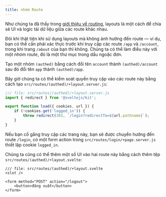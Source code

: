 ```yaml
---
title: nhóm Route
---
```


Như chúng ta đã thấy trong [giới thiệu về routing](/tutorial/layouts), layouts là một cách để chia sẻ UI và logic tải dữ liệu giữa các route khác nhau.

Đôi khi thật tiện khi sử dụng layouts mà không ảnh hưởng đến route — ví dụ, bạn có thể cần phải xác thực trước khi truy cập các route `/app` và `/account`, trong khi trang `/about` của bạn thì không. Chúng ta có thể làm điều này với một _nhóm route_, đó là một thư mục trong dấu ngoặc đơn.

Tạo một nhóm `(authed)` bằng cách đổi tên `account` thành `(authed)/account` sau đó đổi tên `app` thành `(authed)/app`.

Bây giờ chúng ta có thể kiểm soát quyền truy cập vào các route này bằng cách tạo `src/routes/(authed)/+layout.server.js`:

```js
/// file: src/routes/(authed)/+layout.server.js
import { redirect } from '@sveltejs/kit';

export function load({ cookies, url }) {
	if (!cookies.get('logged_in')) {
		throw redirect(303, `/login?redirectTo=${url.pathname}`);
	}
}
```

Nếu bạn cố gắng truy cập các trang này, bạn sẽ được chuyển hướng đến route `/login`, có một form action trong `src/routes/login/+page.server.js` thiết lập cookie `logged_in`.

Chúng ta cũng có thể thêm một số UI vào hai route này bằng cách thêm tệp `src/routes/(authed)/+layout.svelte`:

```svelte
/// file: src/routes/(authed)/+layout.svelte
<slot />

<form method="POST" action="/logout">
	<button>đăng xuất</button>
</form>
```
